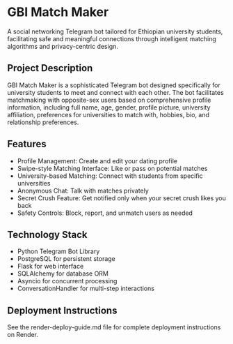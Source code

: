 # GBI Match Maker

A social networking Telegram bot tailored for Ethiopian university students, facilitating safe and meaningful connections through intelligent matching algorithms and privacy-centric design.

## Project Description

GBI Match Maker is a sophisticated Telegram bot designed specifically for university students to meet and connect with each other. The bot facilitates matchmaking with opposite-sex users based on comprehensive profile information, including full name, age, gender, profile picture, university affiliation, preferences for universities to match with, hobbies, bio, and relationship preferences.

## Features

- Profile Management: Create and edit your dating profile
- Swipe-style Matching Interface: Like or pass on potential matches
- University-based Matching: Connect with students from specific universities
- Anonymous Chat: Talk with matches privately
- Secret Crush Feature: Get notified only when your secret crush likes you back
- Safety Controls: Block, report, and unmatch users as needed

## Technology Stack

- Python Telegram Bot Library
- PostgreSQL for persistent storage
- Flask for web interface
- SQLAlchemy for database ORM
- Asyncio for concurrent processing
- ConversationHandler for multi-step interactions

## Deployment Instructions

See the render-deploy-guide.md file for complete deployment instructions on Render.
